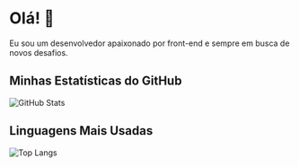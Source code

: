 # Olá! 👋

Eu sou um desenvolvedor apaixonado por front-end e sempre em busca de novos desafios.

## Minhas Estatísticas do GitHub
![GitHub Stats](https://github-readme-stats.vercel.app/api?username=hantonny&show_icons=true&theme=radical)

## Linguagens Mais Usadas
![Top Langs](https://github-readme-stats.vercel.app/api/top-langs/?username==hantonny&layout=compact&theme=radical)
